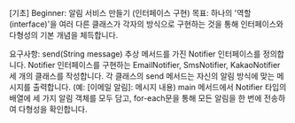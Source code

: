 [기초] Beginner: 알림 서비스 만들기 (인터페이스 구현)
목표: 하나의 '역할(interface)'을 여러 다른 클래스가 각자의 방식으로 구현하는 것을 통해 인터페이스와 다형성의 기본 개념을 체득합니다.

요구사항:
send(String message) 추상 메서드를 가진 Notifier 인터페이스를 정의합니다. 
Notifier 인터페이스를 구현하는 EmailNotifier, SmsNotifier, KakaoNotifier 세 개의 클래스를 작성합니다. 
각 클래스의 send 메서드는 자신의 알림 방식에 맞는 메시지를 출력합니다. (예: [이메일 알림]: 메시지 내용)
main 메서드에서 Notifier 타입의 배열에 세 가지 알림 객체를 모두 담고, for-each문을 통해 모든 알림을 한 번에 전송하여 다형성을 확인합니다.